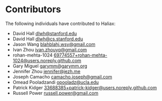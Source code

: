 # Contributors

The following individuals have contributed to Haliax:

- David Hall <dlwh@stanford.edu>
- David Hall <dlwh@cs.stanford.edu>
- Jason Wang <blahblahj.wsy@gmail.com>
- Ivan Zhou <ivan.zhouyq@gmail.com>
- rohan-mehta-1024 <69774557+rohan-mehta-1024@users.noreply.github.com>
- Gary Miguel <garymm@garymm.org>
- Jennifer Zhou <jennifer@jezh.me>
- Joseph Camacho <camacho.joseph@gmail.com>
- Omead Pooladzandi <opooladz@ucla.edu>
- Patrick Kidger <33688385+patrick-kidger@users.noreply.github.com>
- Russell Power <russell.power@gmail.com>
